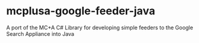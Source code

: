 mcplusa-google-feeder-java
==========================

A port of the MC+A C# Library for developing simple feeders to the Google Search Appliance into Java